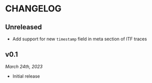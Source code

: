 # CHANGELOG

## Unreleased

- Add support for new `timestamp` field in meta section of ITF traces

## v0.1

*March 24th, 2023*

- Initial release

